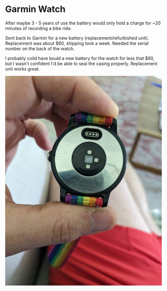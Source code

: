 # Garmin Watch

After maybe 3 - 5 years of use the battery would only hold a charge for ~20 minutes of recording a bike ride.  

Sent back to Garmin for a new battery (replacement/refurbished unit).  Replacement was about $60, shipping took a week. Needed the serial number on the back of the watch. 

I probably coild have bould a new battery for the watch for less that $60, but I wasn't confident I'd be able to seal the casing properly. Replacement unit works great.

![Picture of the back of my watch](Garmin_Watch.jpg)
